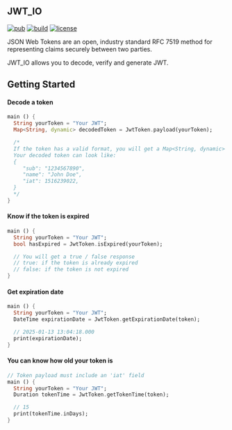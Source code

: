 ## JWT_IO

[![pub](https://img.shields.io/pub/v/jwt_io)](https://pub.dartlang.org/packages/jwt_io)
[![build](https://travis-ci.com/glynskyi/jwt-io.svg?branch=main)](https://travis-ci.com/glynskyi/jwt-io)
[![license](https://img.shields.io/badge/license-MIT-blue.svg)](https://opensource.org/licenses/MIT)

JSON Web Tokens are an open, industry standard RFC 7519 method for representing claims securely between two parties.

JWT_IO allows you to decode, verify and generate JWT.

## Getting Started

#### Decode a token

```dart
main () {
  String yourToken = "Your JWT";
  Map<String, dynamic> decodedToken = JwtToken.payload(yourToken);

  /*
  If the token has a valid format, you will get a Map<String, dynamic>
  Your decoded token can look like:
  {
     "sub": "1234567890",
     "name": "John Doe",
     "iat": 1516239022,
  }
  */
}
```

#### Know if the token is expired

```dart
main () {
  String yourToken = "Your JWT";
  bool hasExpired = JwtToken.isExpired(yourToken);

  // You will get a true / false response
  // true: if the token is already expired
  // false: if the token is not expired
}
```

#### Get expiration date

```dart
main () {
  String yourToken = "Your JWT";
  DateTime expirationDate = JwtToken.getExpirationDate(token);

  // 2025-01-13 13:04:18.000
  print(expirationDate);
}
```

#### You can know how old your token is

```dart
// Token payload must include an 'iat' field
main () {
  String yourToken = "Your JWT";
  Duration tokenTime = JwtToken.getTokenTime(token);

  // 15
  print(tokenTime.inDays);
}
```